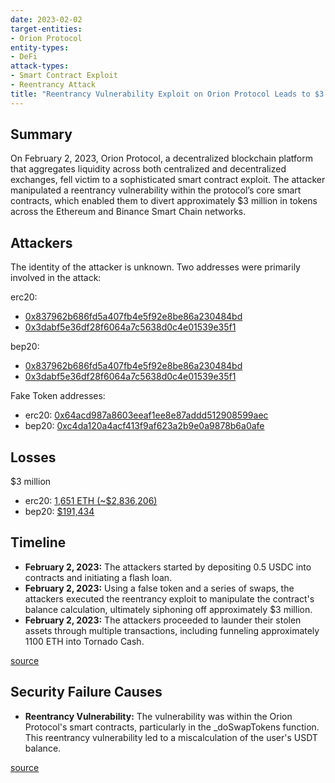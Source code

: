 ```yaml
---
date: 2023-02-02
target-entities: 
- Orion Protocol
entity-types:
- DeFi
attack-types:
- Smart Contract Exploit
- Reentrancy Attack
title: "Reentrancy Vulnerability Exploit on Orion Protocol Leads to $3 Million Loss"
---
```


## Summary

On February 2, 2023, Orion Protocol, a decentralized blockchain platform that aggregates liquidity across both centralized and decentralized exchanges, fell victim to a sophisticated smart contract exploit. The attacker manipulated a reentrancy vulnerability within the protocol’s core smart contracts, which enabled them to divert approximately $3 million in tokens across the Ethereum and Binance Smart Chain networks.

## Attackers

The identity of the attacker is unknown. Two addresses were primarily involved in the attack: 

erc20:
- [0x837962b686fd5a407fb4e5f92e8be86a230484bd](https://etherscan.io/address/0x837962b686fd5a407fb4e5f92e8be86a230484bd)
- [0x3dabf5e36df28f6064a7c5638d0c4e01539e35f1](https://etherscan.io/address/0x3dabf5e36df28f6064a7c5638d0c4e01539e35f1)

bep20:
- [0x837962b686fd5a407fb4e5f92e8be86a230484bd](https://bscscan.com/address/0x837962b686fd5a407fb4e5f92e8be86a230484bd)
- [0x3dabf5e36df28f6064a7c5638d0c4e01539e35f1](https://bscscan.com/address/0x3dabf5e36df28f6064a7c5638d0c4e01539e35f1)

Fake Token addresses:
- erc20: [0x64acd987a8603eeaf1ee8e87addd512908599aec](https://etherscan.io/token/0x64acd987a8603eeaf1ee8e87addd512908599aec)
- bep20: [0xc4da120a4acf413f9af623a2b9e0a9878b6a0afe](https://bscscan.com/token/0xc4da120a4acf413f9af623a2b9e0a9878b6a0afe)

## Losses

$3 million

  - erc20: [1,651 ETH (~$2,836,206)](https://etherscan.io/tx/0xa6f63fcb6bec8818864d96a5b1bb19e8bd85ee37b2cc916412e720988440b2aa)
  - bep20: [$191,434](https://bscscan.com/tx/0xfb153c572e304093023b4f9694ef39135b6ed5b2515453173e81ec02df2e2104)

## Timeline

- **February 2, 2023:** The attackers started by depositing 0.5 USDC into contracts and initiating a flash loan.
- **February 2, 2023:** Using a false token and a series of swaps, the attackers executed the reentrancy exploit to manipulate the contract's balance calculation, ultimately siphoning off approximately $3 million.
- **February 2, 2023:** The attackers proceeded to launder their stolen assets through multiple transactions, including funneling approximately 1100 ETH into Tornado Cash.

[source](https://neptunemutual.com/blog/taking-a-closer-look-at-orion-protocol-hack/)

## Security Failure Causes

- **Reentrancy Vulnerability:** The vulnerability was within the Orion Protocol's smart contracts, particularly in the _doSwapTokens function. This reentrancy vulnerability led to a miscalculation of the user's USDT balance.

[source](https://blog.solidityscan.com/orion-protocol-hack-analysis-missing-reentrancy-protection-f9af6995acb3)
